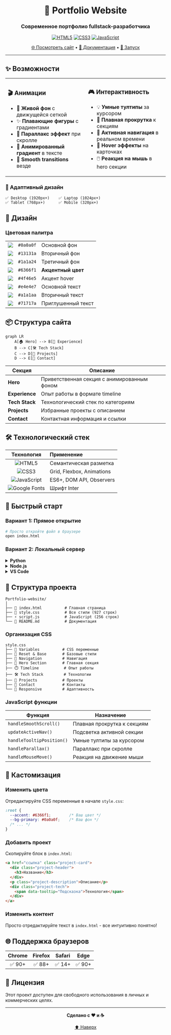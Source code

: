 <div align="center">

# 🎨 Portfolio Website

### Современное портфолио fullstack-разработчика

[![HTML5](https://img.shields.io/badge/HTML5-E34F26?logo=html5&logoColor=white)](https://developer.mozilla.org/en-US/docs/Web/HTML)
[![CSS3](https://img.shields.io/badge/CSS3-1572B6?logo=css3&logoColor=white)](https://developer.mozilla.org/en-US/docs/Web/CSS)
[![JavaScript](https://img.shields.io/badge/JavaScript-F7DF1E?logo=javascript&logoColor=black)](https://developer.mozilla.org/en-US/docs/Web/JavaScript)

[🌐 Посмотреть сайт](https://omasy4s.github.io/Portfolio-website/) • [📝 Документация](#-возможности) • [🚀 Запуск](#-быстрый-старт)

---

</div>

## ✨ Возможности

<table>
<tr>
<td width="50%">

### 🎬 Анимации
- 🌊 **Живой фон** с движущейся сеткой
- ✨ **Плавающие фигуры** с градиентами
- 🎯 **Параллакс эффект** при скролле
- 🌈 **Анимированный градиент** в тексте
- 💫 **Smooth transitions** везде

</td>
<td width="50%">

### 🎮 Интерактивность
- 💡 **Умные тултипы** за курсором
- 🔗 **Плавная прокрутка** к секциям
- 📍 **Активная навигация** в реальном времени
- 🎨 **Hover эффекты** на карточках
- 🖱️ **Реакция на мышь** в hero секции

</td>
</tr>
</table>

### 📱 Адаптивный дизайн

```
✅ Desktop (1920px+)    ✅ Laptop (1024px+)
✅ Tablet (768px+)      ✅ Mobile (320px+)
```

## 🎨 Дизайн

### Цветовая палитра

<table>
<tr>
<td><img src="https://readme-swatches.vercel.app/0a0a0f?style=round"/></td>
<td><code>#0a0a0f</code></td>
<td>Основной фон</td>
</tr>
<tr>
<td><img src="https://readme-swatches.vercel.app/13131a?style=round"/></td>
<td><code>#13131a</code></td>
<td>Вторичный фон</td>
</tr>
<tr>
<td><img src="https://readme-swatches.vercel.app/1a1a24?style=round"/></td>
<td><code>#1a1a24</code></td>
<td>Третичный фон</td>
</tr>
<tr>
<td><img src="https://readme-swatches.vercel.app/6366f1?style=round"/></td>
<td><code>#6366f1</code></td>
<td><strong>Акцентный цвет</strong></td>
</tr>
<tr>
<td><img src="https://readme-swatches.vercel.app/4f46e5?style=round"/></td>
<td><code>#4f46e5</code></td>
<td>Акцент hover</td>
</tr>
<tr>
<td><img src="https://readme-swatches.vercel.app/e4e4e7?style=round"/></td>
<td><code>#e4e4e7</code></td>
<td>Основной текст</td>
</tr>
<tr>
<td><img src="https://readme-swatches.vercel.app/a1a1aa?style=round"/></td>
<td><code>#a1a1aa</code></td>
<td>Вторичный текст</td>
</tr>
<tr>
<td><img src="https://readme-swatches.vercel.app/71717a?style=round"/></td>
<td><code>#71717a</code></td>
<td>Приглушенный текст</td>
</tr>
</table>

## 📦 Структура сайта

```mermaid
graph LR
    A[🏠 Hero] --> B[💼 Experience]
    B --> C[🛠️ Tech Stack]
    C --> D[🚀 Projects]
    D --> E[📧 Contact]
```

| Секция | Описание |
|--------|----------|
| **Hero** | Приветственная секция с анимированным фоном |
| **Experience** | Опыт работы в формате timeline |
| **Tech Stack** | Технологический стек по категориям |
| **Projects** | Избранные проекты с описанием |
| **Contact** | Контактная информация и ссылки |

## 🛠️ Технологический стек

<div align="center">

| Технология | Применение |
|:----------:|:-----------|
| ![HTML5](https://img.shields.io/badge/-HTML5-E34F26?style=flat-square&logo=html5&logoColor=white) | Семантическая разметка |
| ![CSS3](https://img.shields.io/badge/-CSS3-1572B6?style=flat-square&logo=css3&logoColor=white) | Grid, Flexbox, Animations |
| ![JavaScript](https://img.shields.io/badge/-JavaScript-F7DF1E?style=flat-square&logo=javascript&logoColor=black) | ES6+, DOM API, Observers |
| ![Google Fonts](https://img.shields.io/badge/-Google_Fonts-4285F4?style=flat-square&logo=google&logoColor=white) | Шрифт Inter |

</div>

## 🚀 Быстрый старт

### Вариант 1: Прямое открытие
```bash
# Просто откройте файл в браузере
open index.html
```

### Вариант 2: Локальный сервер

<details>
<summary><b>Python</b></summary>

```bash
python -m http.server 8000
# Откройте http://localhost:8000
```
</details>

<details>
<summary><b>Node.js</b></summary>

```bash
npx serve
# Откройте предложенный URL
```
</details>

<details>
<summary><b>VS Code</b></summary>

```bash
# Установите расширение Live Server
# Нажмите "Go Live" в статус-баре
```
</details>

## 📁 Структура проекта

```
Portfolio-website/
│
├── 📄 index.html          # Главная страница
├── 🎨 style.css           # Все стили (927 строк)
├── ⚡ script.js           # JavaScript (256 строк)
└── 📖 README.md           # Документация
```

### Организация CSS

```
style.css
├── 🎨 Variables          # CSS переменные
├── 🔄 Reset & Base       # Базовые стили
├── 🧭 Navigation         # Навигация
├── 🌟 Hero Section       # Главная секция
├── ⏱️ Timeline           # Опыт работы
├── 🛠️ Tech Stack         # Технологии
├── 🚀 Projects           # Проекты
├── 📧 Contact            # Контакты
└── 📱 Responsive         # Адаптивность
```

### JavaScript функции

| Функция | Назначение |
|---------|------------|
| `handleSmoothScroll()` | Плавная прокрутка к секциям |
| `updateActiveNav()` | Подсветка активной секции |
| `handleTooltipPosition()` | Умные тултипы за курсором |
| `handleParallax()` | Параллакс при скролле |
| `handleMouseMove()` | Реакция на движение мыши |

## 🎨 Кастомизация

### Изменить цвета

Отредактируйте CSS переменные в начале `style.css`:

```css
:root {
  --accent: #6366f1;        /* Ваш цвет */
  --bg-primary: #0a0a0f;    /* Ваш фон */
  /* ... */
}
```

### Добавить проект

Скопируйте блок в `index.html`:

```html
<a href="ссылка" class="project-card">
  <div class="project-header">
    <h3>Название</h3>
  </div>
  <p class="project-description">Описание</p>
  <div class="project-tech">
    <span data-tooltip="Подсказка">Технология</span>
  </div>
</a>
```

### Изменить контент

Просто отредактируйте текст в `index.html` - все интуитивно понятно!

## 🌐 Поддержка браузеров

<div align="center">

| Chrome | Firefox | Safari | Edge |
|:------:|:-------:|:------:|:----:|
| ✅ 90+ | ✅ 88+ | ✅ 14+ | ✅ 90+ |

</div>

## 📄 Лицензия

Этот проект доступен для свободного использования в личных и коммерческих целях.

---

<div align="center">

**Сделано с ❤️ и ☕**

[⬆ Наверх](#-portfolio-website)

</div>
